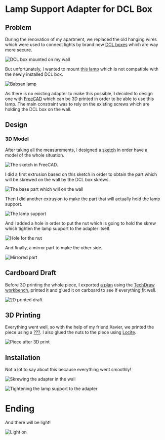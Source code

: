 # Lamp Support Adapter for DCL Box

## Problem

During the renovation of my apartment, we replaced the old hanging wires which were used to connect lights by brand new [DCL boxes](https://www.leroymerlin.fr/produits/electricite-domotique/interrupteur-et-prise/boite-encastrement/kit-applique-dcl-parois-pleins-legrand-82203701.html) which are way more secure. 

![DCL box mounted on my wall](images/DCL_Box.jpg)

But unfortunately, I wanted to mount [this lamp](https://www.leroymerlin.fr/produits/decoration-eclairage/luminaire-interieur/spot/spot-deco/spot-patere-naturel-metal-bois-clair-brilliant-babsan-79939475.html) which is not compatible with the newly installed DCL box.

![Babsan lamp](images/Babsan_Lamp.jpg)

As there is no existing adapter to make this possible, I decided to design one with [FreeCAD](https://www.freecadweb.org/) which can be 3D printed in order to be able to use this lamp. The main constraint was to 
rely on the existing screws which are holding the DCL box on the wall. 


## Design

### 3D Model

After taking all the measurements, I designed a [sketch](https://wiki.freecadweb.org/Sketcher_Workbench) in order have a model of the whole situation.

![The sketch in FreeCAD](images/FreeCAD_Sketch.png).

I did a first extrusion based on this sketch in order to obtain the part which will be skrewed on the wall by the DCL box skrews. 

![The base part which will on the wall](images/FreeCAD-Step_2.png)

Then I did another extrusion to make the part that will actually hold the lamp support.

![The lamp support ](images/FreeCAD-Step_3.png)

And I added a hole in order to put the nut which is going to hold the skrew which tighten the lamp support to the adapter itself. 

![Hole for the nut](images/FreeCAD-Step_4.png)

And finally, a mirror part to make the other side.

![Mirrored part](images/FreeCAD-Step_5.png)


## Cardboard Draft

Before 3D printing the whole piece, I exported [a plan](Plan.pdf) using the [TechDraw workbench](https://wiki.freecadweb.org/TechDraw_Module), printed it and glued it on carboard to see if everything fit well. 

![2D printed draft](images/2D_Printed_Draft.jpg)

## 3D Printing

Everything went well, so with the help of my friend Xavier, we printed the piece using a [???](???). I also glued the nuts to the piece using [Locite](https://www.amazon.fr/gp/product/B0000WRNVW/ref=ppx_yo_dt_b_asin_title_o00_s00?ie=UTF8&psc=1). 

![Piece after 3D print](images/3D_Printed_Piece.jpg)

## Installation

Not a lot to say about this because everything went smoothly! 

![Skrewing the adapter in the wall](images/Installation-Step_1.jpg)

![Tightening the lamp support to the adapter](images/Installation-Step_2.jpg)

# Ending

And there will be light! 

![Light on](images/Light_On.jpg)

